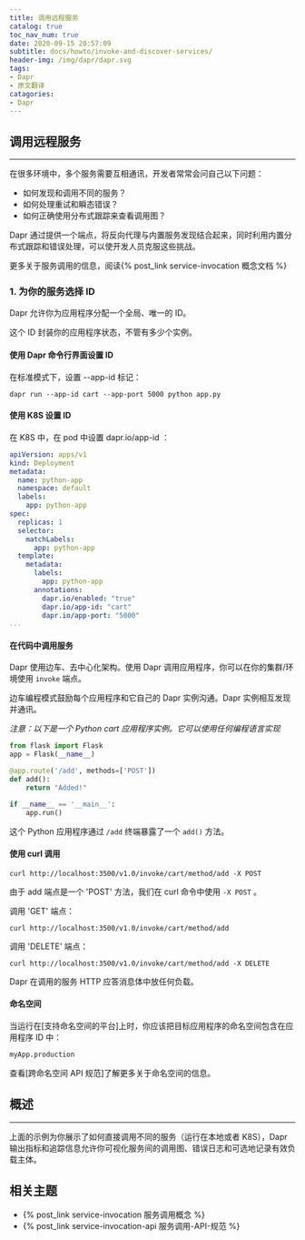 ```yaml
---
title: 调用远程服务
catalog: true
toc_nav_num: true
date: 2020-09-15 20:57:09
subtitle: docs/howto/invoke-and-discover-services/
header-img: /img/dapr/dapr.svg
tags:
- Dapr
- 原文翻译
catagories:
- Dapr
---
```


## 调用远程服务

---

在很多环境中，多个服务需要互相通讯，开发者常常会问自己以下问题：

- 如何发现和调用不同的服务？
- 如何处理重试和瞬态错误？
- 如何正确使用分布式跟踪来查看调用图？

Dapr 通过提供一个端点，将反向代理与内置服务发现结合起来，同时利用内置分布式跟踪和错误处理，可以使开发人员克服这些挑战。

更多关于服务调用的信息，阅读{% post_link service-invocation 概念文档 %}

### 1. 为你的服务选择 ID

Dapr 允许你为应用程序分配一个全局、唯一的 ID。

这个 ID 封装你的应用程序状态，不管有多少个实例。

#### 使用 Dapr 命令行界面设置 ID

在标准模式下，设置 --app-id 标记：

``` CMD
dapr run --app-id cart --app-port 5000 python app.py
```

#### 使用 K8S 设置 ID

在 K8S 中，在 pod 中设置 dapr.io/app-id ：

``` yaml
apiVersion: apps/v1
kind: Deployment
metadata:
  name: python-app
  namespace: default
  labels:
    app: python-app
spec:
  replicas: 1
  selector:
    matchLabels:
      app: python-app
  template:
    metadata:
      labels:
        app: python-app
      annotations:
        dapr.io/enabled: "true"
        dapr.io/app-id: "cart"
        dapr.io/app-port: "5000"
...

```

#### 在代码中调用服务

Dapr 使用边车、去中心化架构。使用 Dapr 调用应用程序，你可以在你的集群/环境使用 `invoke` 端点。

边车编程模式鼓励每个应用程序和它自己的 Dapr 实例沟通。Dapr 实例相互发现并通讯。

*注意：以下是一个 Python cart 应用程序实例。它可以使用任何编程语言实现*

``` python
from flask import Flask
app = Flask(__name__)

@app.route('/add', methods=['POST'])
def add():
    return "Added!"

if __name__ == '__main__':
    app.run()
```

这个 Python 应用程序通过 `/add` 终端暴露了一个 `add()` 方法。

#### 使用 curl 调用

``` curl
curl http://localhost:3500/v1.0/invoke/cart/method/add -X POST
```

由于 add 端点是一个 'POST' 方法，我们在 curl 命令中使用 `-X POST` 。

调用 'GET' 端点：

``` curl
curl http://localhost:3500/v1.0/invoke/cart/method/add
```

调用 'DELETE' 端点：

``` curl
curl http://localhost:3500/v1.0/invoke/cart/method/add -X DELETE
```

Dapr 在调用的服务 HTTP 应答消息体中放任何负载。

#### 命名空间

当运行在[支持命名空间的平台]上时，你应该把目标应用程序的命名空间包含在应用程序 ID 中：

``` cmd
myApp.production
```

查看[跨命名空间 API 规范]了解更多关于命名空间的信息。

## 概述

---

上面的示例为你展示了如何直接调用不同的服务（运行在本地或者 K8S），Dapr 输出指标和追踪信息允许你可视化服务间的调用图、错误日志和可选地记录有效负载主体。

## 相关主题

- {% post_link service-invocation 服务调用概念 %}
- {% post_link service-invocation-api 服务调用-API-规范 %}
